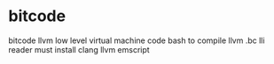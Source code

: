 # bitcode
bitcode llvm low level virtual machine code bash to compile llvm .bc lli reader must install clang llvm emscript
